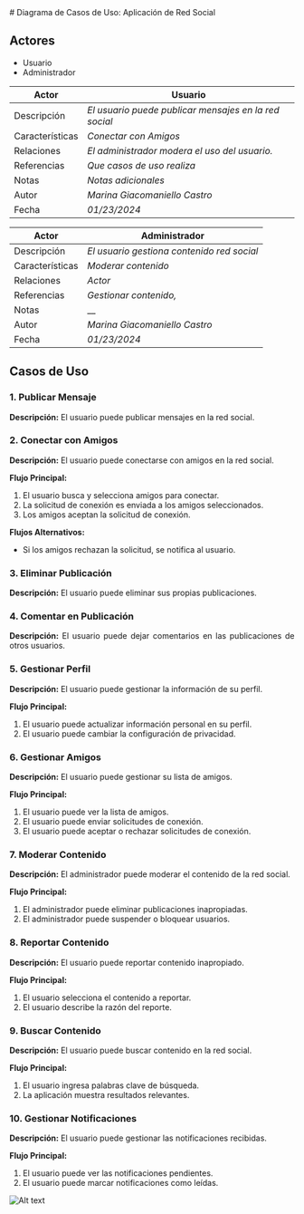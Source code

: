 <div align="justify";>
# Diagrama de Casos de Uso: Aplicación de Red Social

## Actores
- Usuario
- Administrador



|  Actor | Usuario |
|---|---|
| Descripción  | _El usuario puede publicar mensajes en la red social_  |
| Características  | _Conectar con Amigos_ |
| Relaciones | _El administrador modera el uso del usuario._  |
| Referencias | _Que casos de uso realiza_ |   
|  Notas |  _Notas adicionales_ |
| Autor  | _Marina Giacomaniello Castro_ |
|Fecha | _01/23/2024_ |




|  Actor | Administrador |
|---|---|
| Descripción  | _El usuario gestiona contenido red social_  |
| Características  | _Moderar contenido_ |
| Relaciones | _Actor_  |
| Referencias | _Gestionar contenido,_ |   
|  Notas |  __ |
| Autor  | _Marina Giacomaniello Castro_ |
|Fecha | _01/23/2024_ |



## Casos de Uso

### 1. Publicar Mensaje
**Descripción:** El usuario puede publicar mensajes en la red social.

### 2. Conectar con Amigos
**Descripción:** El usuario puede conectarse con amigos en la red social.

**Flujo Principal:**
1. El usuario busca y selecciona amigos para conectar.
2. La solicitud de conexión es enviada a los amigos seleccionados.
3. Los amigos aceptan la solicitud de conexión.

**Flujos Alternativos:**
- Si los amigos rechazan la solicitud, se notifica al usuario.

### 3. Eliminar Publicación
**Descripción:** El usuario puede eliminar sus propias publicaciones.

### 4. Comentar en Publicación
**Descripción:** El usuario puede dejar comentarios en las publicaciones de otros usuarios.

### 5. Gestionar Perfil
**Descripción:** El usuario puede gestionar la información de su perfil.

**Flujo Principal:**
1. El usuario puede actualizar información personal en su perfil.
2. El usuario puede cambiar la configuración de privacidad.

### 6. Gestionar Amigos
**Descripción:** El usuario puede gestionar su lista de amigos.

**Flujo Principal:**
1. El usuario puede ver la lista de amigos.
2. El usuario puede enviar solicitudes de conexión.
3. El usuario puede aceptar o rechazar solicitudes de conexión.

### 7. Moderar Contenido
**Descripción:** El administrador puede moderar el contenido de la red social.

**Flujo Principal:**
1. El administrador puede eliminar publicaciones inapropiadas.
2. El administrador puede suspender o bloquear usuarios.

### 8. Reportar Contenido
**Descripción:** El usuario puede reportar contenido inapropiado.

**Flujo Principal:**
1. El usuario selecciona el contenido a reportar.
2. El usuario describe la razón del reporte.

### 9. Buscar Contenido
**Descripción:** El usuario puede buscar contenido en la red social.

**Flujo Principal:**
1. El usuario ingresa palabras clave de búsqueda.
2. La aplicación muestra resultados relevantes.

### 10. Gestionar Notificaciones
**Descripción:** El usuario puede gestionar las notificaciones recibidas.

**Flujo Principal:**
1. El usuario puede ver las notificaciones pendientes.
2. El usuario puede marcar notificaciones como leídas.





![Alt text](image.png)
</div>